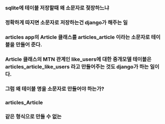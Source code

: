 ### sqlite에 테이블 저장할때 왜 소문자로 젖장하느냐

### 정확하게 따지면 소문자로 저장하는건 django가 해주는 일

### articles app의 Article 클래스를 articles_article 이라는 소문자로 테이블을 만들어 준다.

### Article 클래스의 MTN 관계인 like_users에 대한 중개모델 테이블은 articles_article_like_users 라고 만들어주는 것도 django가 하는 일이다.

### 그럼 왜 테이블 명을 소문자로 만들어야 하는가?

### articles_Article

### 같은 형식으로 만들 수 없는